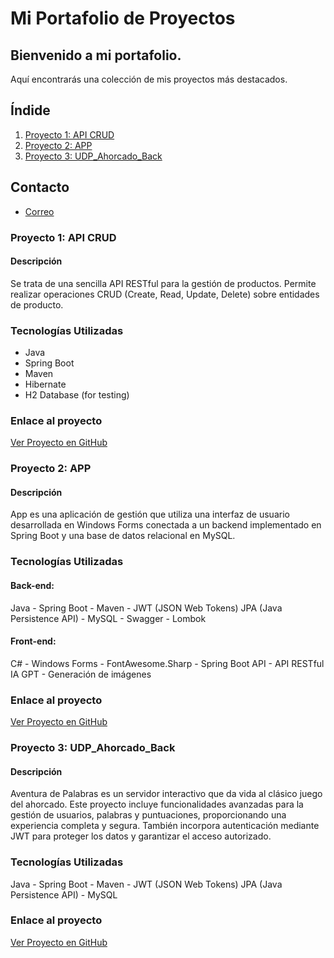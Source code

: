 
# Mi Portafolio de Proyectos

## Bienvenido a mi portafolio. 
Aquí encontrarás una colección de mis proyectos más destacados.

## Índide
1. [Proyecto 1: API CRUD](#proyecto-1-api-crud)
2. [Proyecto 2: APP](#proyecto-2-app)
3. [Proyecto 3: UDP_Ahorcado_Back](#proyecto-3-UDP_Ahorcado_Back)

## Contacto
* [Correo](https://lauraarvez.github.io/)

  
### Proyecto 1: API CRUD
#### Descripción
Se trata de una sencilla API RESTful para la gestión de productos. 
Permite realizar operaciones CRUD (Create, Read, Update, Delete) sobre entidades de producto.
### Tecnologías Utilizadas
- Java
- Spring Boot
- Maven
- Hibernate
- H2 Database (for testing)
### Enlace al proyecto  
[Ver Proyecto en GitHub](https://github.com/lauraArvez/portfolio/tree/main/apicrud)


### Proyecto 2: APP
#### Descripción
App es una aplicación de gestión que utiliza una interfaz de usuario desarrollada en Windows Forms conectada 
a un backend implementado en Spring Boot y una base de datos relacional en MySQL.
### Tecnologías Utilizadas
#### Back-end: 
Java - Spring Boot - Maven - JWT (JSON Web Tokens)
JPA (Java Persistence API) - MySQL - Swagger - Lombok 
#### Front-end: 
C# - Windows Forms - FontAwesome.Sharp - Spring Boot API - API RESTful
IA GPT - Generación de imágenes
### Enlace al proyecto  
[Ver Proyecto en GitHub](App)

### Proyecto 3: UDP_Ahorcado_Back
#### Descripción
Aventura de Palabras es un servidor interactivo que da vida al clásico juego del ahorcado.
Este proyecto incluye funcionalidades avanzadas para la gestión de usuarios, palabras y puntuaciones, proporcionando una experiencia completa y segura. 
También incorpora autenticación mediante JWT para proteger los datos y garantizar el acceso autorizado.

### Tecnologías Utilizadas
Java - Spring Boot - Maven - JWT (JSON Web Tokens)
JPA (Java Persistence API) - MySQL 

### Enlace al proyecto  
[Ver Proyecto en GitHub](https://github.com/lauraArvez/portfolio/tree/main/UDP_Ahorcado_Back/el_ahorcado)
